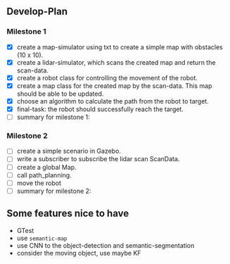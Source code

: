 ## Develop-Plan
### Milestone 1
- [x] create a map-simulator using txt to create a simple map with obstacles (10 x 10).
- [x] create a lidar-simulator, which scans the created map and return the scan-data.
- [x] create a robot class for controlling the movement of the robot.
- [x] create a map class for the created map by the scan-data. This map should be able to be updated.
- [x] choose an algorithm to calculate the path from the robot to target.
- [x] final-task: the robot should successfully reach the target.
- [ ] summary for milestone 1:

### Milestone 2
- [ ] create a simple scenario in Gazebo.
- [ ] write a subscriber to subscribe the lidar scan ScanData.
- [ ] create a global Map.
- [ ] call path_planning.
- [ ] move the robot
- [ ] summary for milestone 2:

## Some features nice to have
- GTest
- use `semantic-map`
- use CNN to the object-detection and semantic-segmentation
- consider the moving object, use maybe KF
